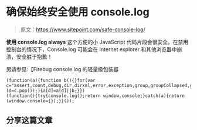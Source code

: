 # 确保始终安全使用 console.log

> 原文：<https://www.sitepoint.com/safe-console-log/>

**使用 console.log always** 这个方便的小 JavaScript 代码片段会很安全。在禁用控制台的情况下，Console.log 可能会在 Internet explorer 和其他浏览器中崩溃，安全胜于抱歉！

另请参见:【Firebug console.log 的轻量级包装器

```
(function(a){function b(){}for(var c="assert,count,debug,dir,dirxml,error,exception,group,groupCollapsed,groupEnd,info,log,markTimeline,profile,profileEnd,time,timeEnd,trace,warn".split(","),d;!!(d=c.pop());){a[d]=a[d]||b;}})
(function(){try{console.log();return window.console;}catch(a){return (window.console={});}}());
```

## 分享这篇文章